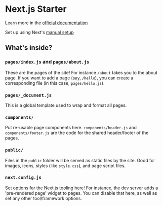 # Next.js Starter

Learn more in the [official documentation](https://nextjs.org/learn/basics/getting-started)

Set up using Next's [manual setup](https://nextjs.org/docs#manual-setup)

## What's inside?

### `pages/index.js` and `pages/about.js`

These are the pages of the site! For instance `/about` takes you to the about page. If you want to add a page (say, `/hello`), you can create a corresponding file (in this case, `pages/hello.js`).

### `pages/_document.js`

This is a global template used to wrap and format all pages.

### `components/`

Put re-usable page components here. `components/header.js` and `components/footer.js` are the code for the shared header/footer of the pages.

### `public/`

Files in the `public` folder will be served as static files by the site. Good for images, icons, styles (like `style.css`), and page script files.

### `next.config.js`

Set options for the Next.js tooling here! For instance, the dev server adds a 'pre-rendered page' widget to pages. You can disable that here, as well as set any other tool/framework options.
